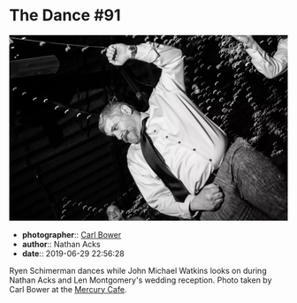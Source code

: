 # The Dance \#91

![Ryen Schimerman dances](assets/2019-06-29-set-4-the-dance-91.webp)

* **photographer**:: [Carl Bower](https://carlbowerphotos.com)  
* **author**:: Nathan Acks  
* **date**:: 2019-06-29 22:56:28

Ryen Schimerman dances while John Michael Watkins looks on during Nathan Acks and Len Montgomery's wedding reception. Photo taken by Carl Bower at the [Mercury Cafe](http://mercurycafe.com).
